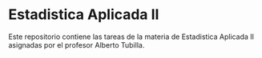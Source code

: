 # Estadistica Aplicada II

Este repositorio contiene las tareas de la materia de Estadistica Aplicada II asignadas por el profesor Alberto Tubilla.